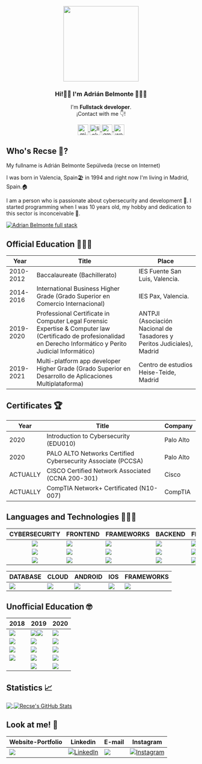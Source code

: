 <p align="center" width="300">
   <img align="center" width="200" src="https://avatars.githubusercontent.com/u/49881984?v=4" />
   <h3 align="center">Hi!👋🏻 I'm Adrián Belmonte 👨🏻‍💻</h3>
</p>

<p align="center">I'm <strong>Fullstack developer</strong>.<br />¡Contact with me 👇!</p>
<p align="center">

  <a href="https://www.instagram.com/therecse/" target="blank">
    <img align="center" src="https://cdn.jsdelivr.net/npm/simple-icons@5.2.0/icons/instagram.svg" alt="midu.dev" height="28px" width="28px" />
  </a>
  <a href="http://linkedin.com/in/belmonteadrian" target="blank">
    <img align="center" src="https://cdn.jsdelivr.net/npm/simple-icons@5.2.0/icons/linkedin.svg" alt="link" height="28px" width="28px" />
  </a>
   <a href=mailto:"adrianbelmonte94@gmail.com" target="blank">
    <img align="center" src="https://cdn.jsdelivr.net/npm/simple-icons@5.2.0/icons/gmail.svg" alt="gmail" height="28px" width="28px" />
  </a>
   </a>
   <a href=http://www.adrianbelmonte.es/ target="blank">
    <img align="center" src="https://cdn.jsdelivr.net/npm/simple-icons@5.2.0/icons/google.svg" alt="web" height="28px" width="28px" />
  </a>
   
   
  
</p>

## Who's Recse 👦?

My fullname is Adrián Belmonte Sepúlveda (recse on Internet)

I was born in Valencia, Spain🏖️ in 1994 and right now I'm living in Madrid, Spain.🏠

I am a person who is passionate about cybersecurity and development 💙. I started programming when I was 10 years old, my hobby and dedication to this sector is inconceivable 🏃.

[![Adrian Belmonte full stack](https://res.cloudinary.com/dwmajyctx/image/upload/v1623680955/_designed_with_EDIT.org_1_d6vos1.jpg)](https://www.adrianbelmonte.es)


## Official Education 👨🏻‍🎓

| Year | Title | Place |
| ------------- | ------------- | ------------- |
| 2010-2012  | Baccalaureate (Bachillerato)  | IES Fuente San Luis, Valencia.  |
| 2014-2016  | International Business Higher Grade (Grado Superior en Comercio Internacional)  | IES Pax, Valencia.  |
| 2019-2020  | Professional Certificate in Computer Legal Forensic Expertise & Computer law (Certificado de profesionalidad en Derecho Informático y Perito Judicial Informático)  | ANTPJI (Asociación Nacional de Tasadores y Peritos Judiciales), Madrid  |
| 2019-2021  | Multi-platform app developer Higher Grade (Grado Superior en Desarrollo de Aplicaciones Multiplataforma)  | Centro de estudios Heise-Teide, Madrid  |
## Certificates 🏆

| Year | Title | Company |
| ------------- | ------------- | ------------- |
| 2020 |  Introduction to Cybersecurity (EDU010)  | Palo Alto  |
| 2020  | PALO ALTO Networks Certified Cybersecurity Associate (PCCSA)  | Palo Alto  |
| ACTUALLY  | CISCO Certified Network Associated (CCNA 200-301)  | Cisco  |
| ACTUALLY | CompTIA Network+ Certificated (N10-007)  | CompTIA  |
## Languages and Technologies 👨🏻‍💻

|                                              CYBERSECURITY                                              | FRONTEND                                                                                                 | FRAMEWORKS                                                                                                 | BACKEND                                                                                           | FRAMEWORKS                                                                                            | IDE                                                                                                                         |
|:-------------------------------------------------------------------------------------------------------:|----------------------------------------------------------------------------------------------------------|------------------------------------------------------------------------------------------------------------|---------------------------------------------------------------------------------------------------|-------------------------------------------------------------------------------------------------------|-----------------------------------------------------------------------------------------------------------------------------|
| ![](https://img.shields.io/badge/Shell_Script-121011?style=for-the-badge&logo=gnu-bash&logoColor=white) | ![](https://img.shields.io/badge/JavaScript-323330?style=for-the-badge&logo=javascript&logoColor=F7DF1E) | ![](https://img.shields.io/badge/React-20232A?style=for-the-badge&logo=react&logoColor=61DAFB)             | ![](https://img.shields.io/badge/Java-ED8B00?style=for-the-badge&logo=java&logoColor=white)       | ![](https://img.shields.io/badge/firebase-ffca28?style=for-the-badge&logo=firebase&logoColor=black)   | ![](https://img.shields.io/badge/Eclipse-2C2255?style=for-the-badge&logo=eclipse&logoColor=white)                           |
| ![](https://img.shields.io/badge/Kali_Linux-557C94?style=for-the-badge&logo=kali-linux&logoColor=white) | ![](https://img.shields.io/badge/CSS3-1572B6?style=for-the-badge&logo=css3&logoColor=white)              | ![](https://img.shields.io/badge/Material--UI-0081CB?style=for-the-badge&logo=material-ui&logoColor=white) | ![](https://img.shields.io/badge/C%2B%2B-00599C?style=for-the-badge&logo=c%2B%2B&logoColor=white) | ![](https://img.shields.io/badge/Node.js-43853D?style=for-the-badge&logo=node-dot-js&logoColor=white) | ![](https://img.shields.io/badge/VIM-%2311AB00.svg?&style=for-the-badge&logo=vim&logoColor=white)                           |
| ![](https://img.shields.io/badge/PowerShell-5391FE?style=for-the-badge&logo=PowerShell&logoColor=white) | ![](https://img.shields.io/badge/HTML5-E34F26?style=for-the-badge&logo=html5&logoColor=white)            | ![](https://img.shields.io/badge/Angular-DD0031?style=for-the-badge&logo=angular&logoColor=white)          | ![](https://img.shields.io/badge/Python-3776AB?style=for-the-badge&logo=python&logoColor=white)   | ![](https://img.shields.io/badge/Git-F05032?style=for-the-badge&logo=git&logoColor=white)             | ![](https://img.shields.io/badge/Visual_Studio_Code-0078D4?style=for-the-badge&logo=visual%20studio%20code&logoColor=white) |

| DATABASE                                                                                      | CLOUD                                                                                           | ANDROID                                                                                          | IOS                                                                                           | FRAMEWORKS                                                                                        |
|-----------------------------------------------------------------------------------------------|-------------------------------------------------------------------------------------------------|--------------------------------------------------------------------------------------------------|-----------------------------------------------------------------------------------------------|---------------------------------------------------------------------------------------------------|
| ![](https://img.shields.io/badge/MySQL-00000F?style=for-the-badge&logo=mysql&logoColor=white) | ![](https://img.shields.io/badge/Docker-2CA5E0?style=for-the-badge&logo=docker&logoColor=white) | ![](https://img.shields.io/badge/Kotlin-0095D5?&style=for-the-badge&logo=kotlin&logoColor=white) | ![](https://img.shields.io/badge/Swift-FA7343?style=for-the-badge&logo=swift&logoColor=white) | ![](https://img.shields.io/badge/Flutter-02569B?style=for-the-badge&logo=flutter&logoColor=white) |



## Unofficial Education 🤓

| 2018 | 2019 | 2020 |
| ------------- | ------------- | ------------- |
| ![](https://img.shields.io/badge/Google%20Act%C3%ADvate-Curso%20de%20Introducci%C3%B3n%20al%20Desarrollo%20Web:%20HTML-cyan)  |  ![](https://img.shields.io/badge/Udemy-Introducci%C3%B3n%20a%20Linux-red)![](https://img.shields.io/badge/Udemy-Shopify-red)  | ![](https://img.shields.io/badge/Udemy-Bash:%20Interprete%20de%20comandos%20de%20Linux-red)  |
| ![](https://img.shields.io/badge/Google%20Act%C3%ADvate-Curso%20de%20Introducci%C3%B3n%20al%20Desarrollo%20Web:%20CSS-cyan)  | ![](https://img.shields.io/badge/Udemy-Aprende%20PHP%20desde%20cero-red)  | ![](https://img.shields.io/badge/Udemy-Introducci%C3%B3n%20a%20Java%20desde%20cero-red) |
|![](https://img.shields.io/badge/LinkedIn-Big%20Data%20con%20un%20caf%C3%A9-blue)   | ![](https://img.shields.io/badge/Udemy-SQL%20Server:%20Sentencias%20y%20procedimientos-red)  | ![](https://img.shields.io/badge/Udemy-Aprende%20a%20enviar%20correo%20con%20PHP,%20MySQL%20y%20HTML-red)  
| ![](https://img.shields.io/badge/LinkedIn-DevOps%20con%20un%20caf%C3%A9-blue)| ![](https://img.shields.io/badge/Udemy-Desarrollo%20web%20en%20HTML-red)  |  ![](https://img.shields.io/badge/Udemy-M%C3%A1ster%20en%20Python-red)
|   | ![](https://img.shields.io/badge/LinkedIn-Productividad%20con%20un%20caf%C3%A9-blue)  | ![](https://img.shields.io/badge/Codigo%20Facilito-Curso%20profesional%20de%20Python-green)   


## Statistics 📈

<a href="https://github.com/recse/recse">
  <img align="center" src="https://github-readme-stats.vercel.app/api/top-langs/?username=recse&tex&title_color=ffffff&text_color=c9cacc&icon_color=2bbc8a&bg_color=1d1f21&langs_count=10" />
</a>
<a href="https://github.com/recse/recse">
  <img align="center" src="https://github-readme-stats.vercel.app/api?username=recse&show_icons=true&line_height=27&count_private=true&title_color=ffffff&text_color=c9cacc&icon_color=2bbc8a&bg_color=1d1f21" alt="Recse's GitHub Stats" />
</a>

## Look at me! 👀
| Website-Portfolio | Linkedin | E-mail | Instagram |
| ------------- | ------------- | ------------- | ------------- |
| <a href="https://www.adrianbelmonte.es" target="_blank"><img src="https://img.shields.io/badge/www.adrianbelmonte.es-www.adrianbelmonte.es-white">  | <a href="http://linkedin.com/in/belmonteadrian" target="_blank"><img alt="LinkedIn" src="https://img.shields.io/badge/linkedin-%230077B5.svg?style=for-the-badge&logo=linkedin&logoColor=white" /> | <a href="mailto: adrianbelmonte94@gmail.com" target="blank"><img src="https://img.shields.io/badge/gmail-D14836?style=for-the-badge&logo=gmail&logoColor=white" /> | <a href="https://www.instagram.com/therecse/?hl=es" target="_blank"><img alt="Instagram" src="https://img.shields.io/badge/instagram-%23E4405F.svg?style=for-the-badge&logo=Instagram&logoColor=white" /> |




